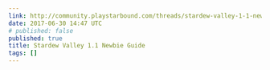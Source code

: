 ```yaml
---
link: http://community.playstarbound.com/threads/stardew-valley-1-1-newbie-guide.125018/
date: 2017-06-30 14:47 UTC
# published: false
published: true
title: Stardew Valley 1.1 Newbie Guide
tags: []
---
```



